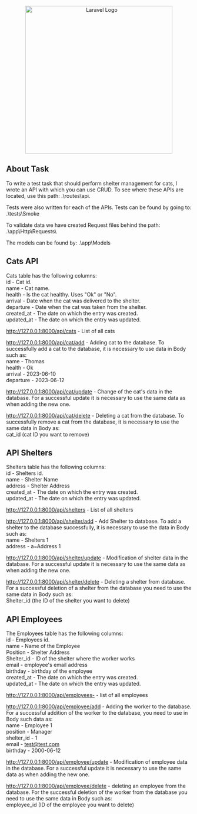 <p align="center"><a href="https://laravel.com" target="_blank"><img src="https://raw.githubusercontent.com/laravel/art/master/logo-lockup/5%20SVG/2%20CMYK/1%20Full%20Color/laravel-logolockup-cmyk-red.svg" width="400" alt="Laravel Logo"></a></p>

## About Task

To write a test task that should perform shelter management for cats, I wrote an API with which you can use CRUD. To see where these APIs are located, use this path: .\routes\api.

Tests were also written for each of the APIs. Tests can be found by going to: .\tests\Smoke

To validate data we have created Request files behind the path: .\app\Http\Requests\

The models can be found by: .\app\Models

## Cats API

Cats table has the following columns:<br>
id - Cat id.<br>
name - Cat name.<br>
health - Is the cat healthy. Uses "Ok" or "No".<br>
arrival - Date when the cat was delivered to the shelter.<br>
departure - Date when the cat was taken from the shelter.<br>
created_at - The date on which the entry was created. <br>
updated_at - The date on which the entry was updated. <br>

http://127.0.0.1:8000/api/cats - List of all cats

http://127.0.0.1:8000/api/cat/add - Adding cat to the database. To successfully add a cat to the database, it is necessary to use data in Body such as: <br>
name - Thomas <br>
health - Ok <br>
arrival - 2023-06-10 <br>
departure - 2023-06-12 <br>

http://127.0.0.1:8000/api/cat/update - Change of the cat's data in the database. For a successful update it is necessary to use the same data as when adding the new one.

http://127.0.0.1:8000/api/cat/delete - Deleting a cat from the database. To successfully remove a cat from the database, it is necessary to use the same data in Body as: <br>
cat_id (cat ID you want to remove) <br>


## API Shelters
Shelters table has the following columns: <br>
id - Shelters id.<br>
name - Shelter Name <br>
address - Shelter Address <br>
created_at - The date on which the entry was created. <br>
updated_at - The date on which the entry was updated. <br>

http://127.0.0.1:8000/api/shelters - List of all shelters

http://127.0.0.1:8000/api/shelter/add - Add Shelter to database. To add a shelter to the database successfully, it is necessary to use the data in Body such as: <br>
name - Shelters 1 <br>
address - a=Address 1 <br>

http://127.0.0.1:8000/api/shelter/update - Modification of shelter data in the database. For a successful update it is necessary to use the same data as when adding the new one.

http://127.0.0.1:8000/api/shelter/delete - Deleting a shelter from database. For a successful deletion of a shelter from the database you need to use the same data in Body such as: <br>
Shelter_id (the ID of the shelter you want to delete)


## API Employees
The Employees table has the following columns: <br>
id - Employees id.<br>
name - Name of the Employee <br>
Position - Shelter Address <br>
Shelter_id - ID of the shelter where the worker works  <br>
email - employee's email address <br>
birthday - birthday of the employee <br>
created_at - The date on which the entry was created. <br>
updated_at - The date on which the entry was updated. <br>

http://127.0.0.1:8000/api/employees- - list of all employees

http://127.0.0.1:8000/api/employee/add - Adding the worker to the database. For a successful addition of the worker to the database, you need to use in Body such data as: <br>
name - Employee 1 <br>
position - Manager <br>
shelter_id - 1 <br>
email - test@test.com <br>
birthday - 2000-06-12 <br>

http://127.0.0.1:8000/api/employee/update - Modification of employee data in the database. For a successful update it is necessary to use the same data as when adding the new one.

http://127.0.0.1:8000/api/employee/delete - deleting an employee from the database. For the successful deletion of the worker from the database you need to use the same data in Body such as: <br>
employee_id (ID of the employee you want to delete)


